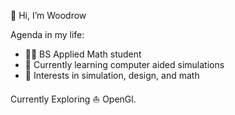 👋 Hi, I’m Woodrow

Agenda in my life:
- 👨‍🦰 BS Applied Math student
- 🌱 Currently learning computer aided simulations
- 🔭 Interests in simulation, design, and math

Currently Exploring ⛵ OpenGl.

<!---
0xWoodrowF/0xWoodrowF is a ✨ special ✨ repository because its `README.md` (this file) appears on your GitHub profile.
You can click the Preview link to take a look at your changes.
--->
